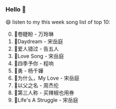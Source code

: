 

### Hello 👋

😄 listen to my this week song list of top 10:

0. 🌈卷睫盼 - 万玲琳
1. 🌈Daydream - 宋岳庭
2. 🌈爱人错过 - 告五人
3. 🌈Love Song - 宋岳庭
4. 🌈四季予你 - 程响
5. 🌈勇 - 杨千嬅
6. 🌈为什么，My Love - 宋岳庭
7. 🌈以父之名 - 周杰伦
8. 🌈第三人称 - 买辣椒也用券
9. 🌈Life's A Struggle - 宋岳庭

